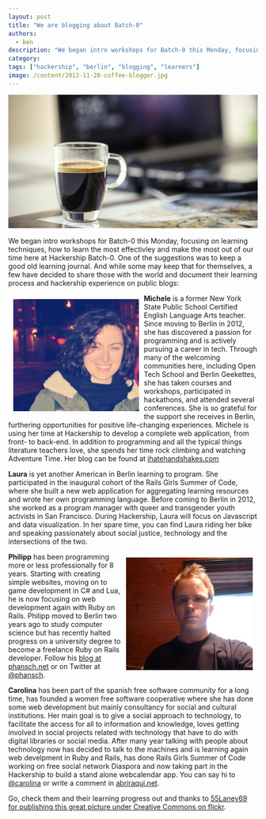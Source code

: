 ```yaml
---
layout: post
title: "We are blogging about Batch-0"
authors:
  - ben
description: "We began intro workshops for Batch-0 this Monday, focusing on learning techniques, how to learn the most effectivley and make the most out of our time here at Hackership Batch-0. One of the suggestions was to keep a good old learning journal. And while some may keep that for themselves, a few have decided to share those with the world and document their learning process and hackership experience on public blogs."
category: 
tags: ["hackership", "berlin", "blogging", "learners"]
image: /content/2013-11-20-coffee-blogger.jpg
---
```


![Blogging with Coffee](/content/2013-11-20-coffee-blogger.jpg)

We began intro workshops for Batch-0 this Monday, focusing on learning techniques, how to learn the most effectivley and make the most out of our time here at Hackership Batch-0. One of the suggestions was to keep a good old learning journal. And while some may keep that for themselves, a few have decided to share those with the world and document their learning process and hackership experience on public blogs:

<img src="/content/2013-11-20-sheley.png" style="float:left; margin: 10px;" alt="Picture of Michele"> **Michele** is a former New York State Public School Certified English Language Arts teacher. Since moving to Berlin in 2012, she has discovered a passion for programming and is actively pursuing a career in tech. Through many of the welcoming communities here, including Open Tech School and Berlin Geekettes, she has taken courses and workshops, participated in hackathons, and attended several conferences. She is so grateful for the support she receives in Berlin, furthering opportunities for positive life-changing experiences. Michele is using her time at Hackership to develop a complete web application, from front- to back-end. In addition to programming and all the typical things literature teachers love, she spends her time rock climbing and watching Adventure Time. Her blog can be found at [ihatehandshakes.com](http://www.ihatehandshakes.com)


**Laura** is yet another American in Berlin learning to program. She participated in the inaugural cohort of the Rails Girls Summer of Code, where she built a new web application for aggregating learning resources and wrote her own programming language. Before coming to Berlin in 2012, she worked as a program manager with queer and transgender youth activists in San Francisco. During Hackership, Laura will focus on Javascript and data visualization. In her spare time, you can find Laura riding her bike and speaking passionately about social justice, technology and the intersections of the two.

<img src="/content/2013-11-20-phansch.jpg" style="float:right; margin: 10px;" alt="Picture of Philipp"> **Philipp** has been programming more or less professionally for 8 years. Starting with creating simple websites, moving on to game development in C# and Lua, he is now focusing on web development again with Ruby on Rails. Philipp moved to Berlin two years ago to study computer science but has recently halted progress on a university degree to become a freelance Ruby on Rails developer. Follow his [blog at phansch.net](http://phansch.net) or on Twitter at [@phansch](http://www.twitter.com/phansch).

**Carolina** has been part of the spanish free software community for a long time, has founded a women free software cooperative where she has done some web development but mainly consultancy for social and cultural institutions. Her main goal is to give a social approach to technology, to facilitate the access for all to information and knowledge, loves getting involved in social projects related with technology that have to do with digital libraries or  social media. After many year talking with people about technology now has decided to talk to the machines and is learning again web develpment in Ruby and Rails, has done Rails Girls Summer of Code working on free social network Diaspora and now taking part in the Hackership to build a stand alone webcalendar app. You can say hi to [@carolina](http://www.twitter.com/carolina) or write a comment in [abriraqui.net](http://abriraqui.net).

Go, check them and their learning progress out and thanks to [55Laney69 for publishing this great picture under Creative Commons on flickr](http://www.flickr.com/photos/hansel5569/10069486844/).